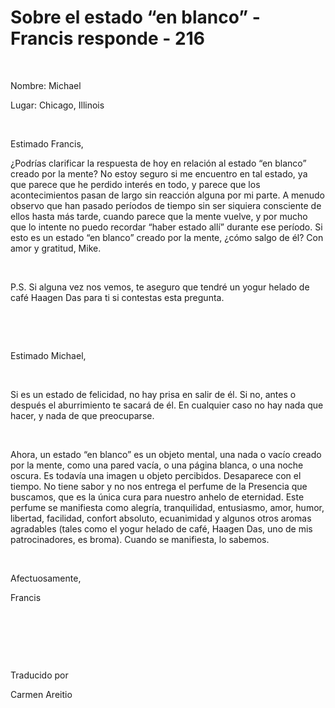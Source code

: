 # Sobre el estado “en blanco” - Francis responde - 216



&nbsp;





Nombre: Michael





Lugar: Chicago, Illinois






&nbsp;






Estimado Francis, 





&iquest;Podr&iacute;as clarificar la respuesta de hoy en relaci&oacute;n al estado &ldquo;en blanco&rdquo; creado por la mente? No estoy seguro si me encuentro en tal estado, ya que parece que he perdido inter&eacute;s en todo, y parece que los acontecimientos pasan de largo sin reacci&oacute;n alguna por mi parte. A menudo observo que han pasado per&iacute;odos de tiempo sin ser siquiera consciente de ellos hasta m&aacute;s tarde, cuando parece que la mente vuelve, y por mucho que lo intente no puedo recordar &ldquo;haber estado all&iacute;&rdquo; durante ese per&iacute;odo. Si esto es un estado &ldquo;en blanco&rdquo; creado por la mente, &iquest;c&oacute;mo salgo de &eacute;l? Con amor y gratitud, Mike.






&nbsp;






P.S. Si alguna vez nos vemos, te aseguro que tendr&eacute; un yogur helado de caf&eacute; Haagen Das para ti si contestas esta pregunta.






&nbsp;







&nbsp;






Estimado Michael,






&nbsp;






Si es un estado de felicidad, no hay prisa en salir de &eacute;l. Si no, antes o despu&eacute;s el aburrimiento te sacar&aacute; de &eacute;l. En cualquier caso no hay nada que hacer, y nada de que preocuparse.






&nbsp;






Ahora, un estado &ldquo;en blanco&rdquo; es un objeto mental, una nada o vac&iacute;o creado por la mente, como una pared vac&iacute;a, o una p&aacute;gina blanca, o una noche oscura. Es todav&iacute;a una imagen u objeto percibidos. Desaparece con el tiempo. No tiene sabor y no nos entrega el perfume de la Presencia que buscamos, que es la &uacute;nica cura para nuestro anhelo de eternidad. Este perfume se manifiesta como alegr&iacute;a, tranquilidad, entusiasmo, amor, humor, libertad, facilidad, confort absoluto, ecuanimidad y algunos otros aromas agradables (tales como el yogur helado de caf&eacute;, Haagen Das, uno de mis patrocinadores, es broma). Cuando se manifiesta, lo sabemos.






&nbsp;






Afectuosamente, 





Francis






&nbsp;







&nbsp;







&nbsp;






Traducido por 






Carmen Areitio









